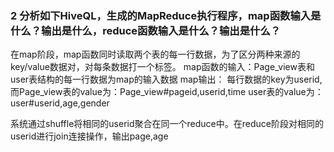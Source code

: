 ### 2 分析如下HiveQL，生成的MapReduce执行程序，map函数输入是什么？输出是什么，reduce函数输入是什么？输出是什么？
在map阶段，map函数同时读取两个表的每一行数据，为了区分两种来源的key/value数据对，对每条数据打一个标签。
map函数的输入：Page_view表和user表结构的每一行数据为map的输入数据
map输出： 每行数据的key为userid, 
而Page_view表的value为：Page_view#pageid,userid,time
user表的value为：user#userid,age,gender

系统通过shuffle将相同的userid聚合在同一个reduce中。在reduce阶段对相同的userid进行join连接操作，输出page,age